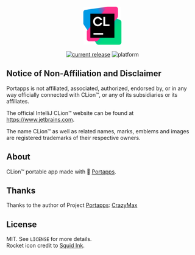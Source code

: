 <p align="center"><a href="https://github.com/zjyz2024/clion-portable/" target="_blank"><img width="100" src="https://github.com/zjyz2024/clion-portable/blob/main/res/papp.png"></a></p>

<div id="badges" align="center">

[![current release](https://img.shields.io/github/release/zjyz2024/clion-portable.svg)](https://github.com/zjyz2024/clion-portable/releases/)
![platform](https://img.shields.io/badge/platforms-Windows-green)

</div>

## Notice of Non-Affiliation and Disclaimer

Portapps is not affiliated, associated, authorized, endorsed by, or in any way officially connected with CLion™, or any of its subsidiaries or its affiliates.

The official IntelliJ CLion™ website can be found at https://www.jetbrains.com.

The name CLion™ as well as related names, marks, emblems and images are registered trademarks of their respective owners.

## About

CLion™ portable app made with 🚀 [Portapps](https://portapps.io).

## Thanks

Thanks to the author of Project [Portapps](https://portapps.io): [CrazyMax](https://github.com/crazy-max)

## License

MIT. See `LICENSE` for more details.<br />
Rocket icon credit to [Squid Ink](http://thesquid.ink).
